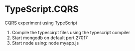 TypeScript.CQRS
===============

CQRS experiment using TypeScript

1) Compile the typescirpt files using the typescript compiler
2) Start mongodb on default port 27017
3) Start node using: node myapp.js